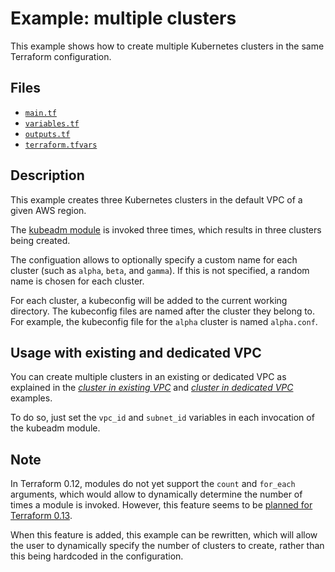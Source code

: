# Example: multiple clusters

This example shows how to create multiple Kubernetes clusters in the same Terraform configuration.

## Files

- [`main.tf`](https://github.com/weibeld/terraform-aws-kubeadm/blob/master/examples/ex4-multiple-clusters/main.tf)
- [`variables.tf`](https://github.com/weibeld/terraform-aws-kubeadm/blob/master/examples/ex4-multiple-clusters/variables.tf)
- [`outputs.tf`](https://github.com/weibeld/terraform-aws-kubeadm/blob/master/examples/ex4-multiple-clusters/outputs.tf)
- [`terraform.tfvars`](https://github.com/weibeld/terraform-aws-kubeadm/blob/master/examples/ex4-multiple-clusters/terraform.tfvars)

## Description

This example creates three Kubernetes clusters in the default VPC of a given AWS region.

The [kubeadm module](https://github.com/weibeld/terraform-aws-kubeadm) is invoked three times, which results in three clusters being created.

The configuation allows to optionally specify a custom name for each cluster (such as `alpha`, `beta`, and `gamma`). If this is not specified, a random name is chosen for each cluster.

For each cluster, a kubeconfig will be added to the current working directory. The kubeconfig files are named after the cluster they belong to. For example, the kubeconfig file for the `alpha` cluster is named `alpha.conf`.

## Usage with existing and dedicated VPC

You can create multiple clusters in an existing or dedicated VPC as explained in the [_cluster in existing VPC_](https://github.com/weibeld/terraform-aws-kubeadm/tree/master/examples/ex2-cluster-in-existing-vpc) and [_cluster in dedicated VPC_](https://github.com/weibeld/terraform-aws-kubeadm/tree/master/examples/ex3-cluster-in-dedicated-vpc) examples.

To do so, just set the `vpc_id` and `subnet_id` variables in each invocation of the kubeadm module.

## Note

In Terraform 0.12, modules do not yet support the `count` and `for_each` arguments, which would allow to dynamically determine the number of times a module is invoked. However, this feature seems to be [planned for Terraform 0.13](https://github.com/hashicorp/terraform/issues/17519).

When this feature is added, this example can be rewritten, which will allow the user to dynamically specify the number of clusters to create, rather than this being hardcoded in the configuration.
